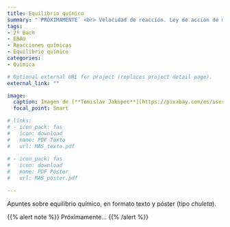 ```yaml
---
title: Equilibrio químico
summary: "`PRÓXIMAMENTE` <br> Velocidad de reacción. Ley de acción de masas. Principio de Le Chatelier. Equilibrios heterogéneos."
tags:
- 2º Bach
- EBAU
- Reacciones químicas
- Equilibrio químico
categories:
- Química

# Optional external URL for project (replaces project detail page).
external_link: ""

image:
  caption: Imagen de [**Tomislav Jakupec**](https://pixabay.com/es/users/tommyvideo-3092371/) en [Pixabay](https://pixabay.com/es/)
  focal_point: Smart

# links:
# - icon_pack: fas
#   icon: download
#   name: PDF Texto
#   url: MAS_texto.pdf
  
# - icon_pack: fas
#   icon: download
#   name: PDF Póster
#   url: MAS_poster.pdf

---
```


Apuntes sobre equilibrio químico, en formato texto y póster (tipo _chuleta_).

{{% alert note %}}
Próximamente...
{{% /alert %}}